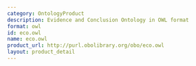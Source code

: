 ```yaml
---
category: OntologyProduct
description: Evidence and Conclusion Ontology in OWL format
format: owl
id: eco.owl
name: eco.owl
product_url: http://purl.obolibrary.org/obo/eco.owl
layout: product_detail
---
```

